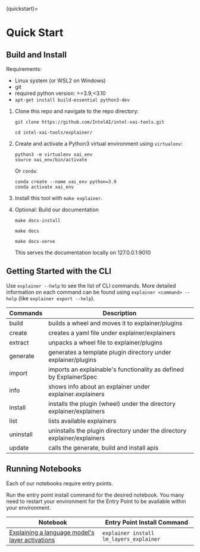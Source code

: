 (quickstart)=
# Quick Start


## Build and Install
Requirements:
* Linux system (or WSL2 on Windows)
* git
* required python version: >=3.9,<3.10
* `apt-get install build-essential python3-dev`

1. Clone this repo and navigate to the repo directory:
   ```
   git clone https://github.com/IntelAI/intel-xai-tools.git

   cd intel-xai-tools/explainer/
   ```
2. Create and activate a Python3 virtual environment using `virtualenv`:
   ```
   python3 -m virtualenv xai_env
   source xai_env/bin/activate
   ```

   Or `conda`:
   ```
   conda create --name xai_env python=3.9
   conda activate xai_env
   ```
3. Install this tool with `make explainer`.
4. Optional: Build our documentation
   ```
   make docs-install

   make docs

   make docs-serve
   ```
   This serves the documentation locally on 127.0.0.1:9010

## Getting Started with the CLI

Use `explainer --help` to see the list of CLI commands. More detailed information on each
command can be found using `explainer <command> --help` (like `explainer export --help`).

| Commands | Description | 
|----------|-----------|
|build | builds a wheel and moves it to explainer/plugins|
|create | creates a yaml file under explainer/explainers|
|extract | unpacks a wheel file to explainer/plugins|
|generate | generates a template plugin directory under explainer/plugins|
|import | imports an explainable's functionality as defined by ExplainerSpec|
|info | shows info about an explainer under explainer.explainers|
|install | installs the plugin (wheel) under the directory explainer/explainers|
|list | lists available explainers|
|uninstall |uninstalls the plugin directory under the directory explainer/explainers|
|update | calls the generate, build and install apis|


## Running Notebooks

Each of our notebooks require entry points.

Run the entry point install command for the desired notebook. You many need to restart your environment for the Entry Point to be available within your environment. 

| Notebook | Entry Point Install Command | 
|----------|-----------|
|<a href="/explainer/examples/model_layers.html#explaining-a-language-model-s-layer-activations">Explaining a language model's layer activations</a>|`explainer install lm_layers_explainer`|
